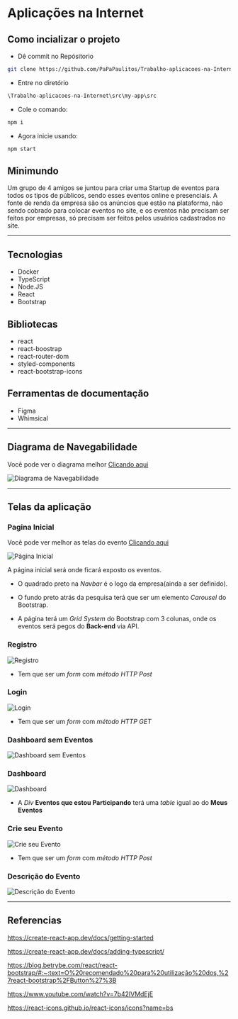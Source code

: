 # Aplicações na Internet

## Como incializar o projeto

- Dê commit no Repósitorio

```bash
git clone https://github.com/PaPaPaulitos/Trabalho-aplicacoes-na-Internet.git
```

- Entre no diretório

```bash
\Trabalho-aplicacoes-na-Internet\src\my-app\src
```

- Cole o comando:

```bash
npm i
```

- Agora inicie usando:

```bash
npm start
```


## Minimundo

Um grupo de 4 amigos se juntou para criar uma Startup de eventos para todos os tipos de públicos, sendo esses eventos online e presenciais. A fonte de renda da empresa são os anúncios que estão na plataforma, não sendo cobrado para colocar eventos no site, e os eventos não precisam ser feitos por empresas, só precisam ser feitos pelos usuários cadastrados no site.

---

## Tecnologias 

- Docker
- TypeScript
- Node.JS
- React
- Bootstrap

## Bibliotecas
- react
- react-boostrap
- react-router-dom
- styled-components
- react-bootstrap-icons

## Ferramentas de documentação

- Figma
- Whimsical

---

## Diagrama de Navegabilidade

Você pode ver o diagrama melhor [Clicando aqui](https://whimsical.com/a1-aplicacoes-na-internet-5N2p2ibDLr4qS6VYoSk27h)

![Diagrama de Navegabilidade](./Imagens/A1_Aplicações_na_Internet.png)

---

## Telas da aplicação

### Pagina Inicial

Você pode ver melhor as telas do evento [Clicando aqui](https://www.figma.com/file/AMb6NqrFlXpZQ2nmInx25k/A1_aplica%C3%A7%C3%B5es-na-internet?type=design&node-id=9%3A27&mode=design&t=rliAOO6vqf8c0NGC-1)

![Página Inicial](./Imagens/Pagina%20Inicial.svg)

A página inicial será onde ficará exposto os eventos.

- O quadrado preto na *Navbar* é o logo da empresa(ainda a ser definido).

- O fundo preto atrás da pesquisa terá que ser um elemento *Carousel* do Bootstrap.

- A página terá um *Grid System* do Bootstrap com 3 colunas, onde os eventos será pegos do **Back-end** via API.

### Registro

![Registro](./Imagens/Register.svg)

- Tem que ser um *form* com *método HTTP Post*

### Login

![Login](./Imagens/Login.svg)

- Tem que ser um *form* com *método HTTP GET*

### Dashboard sem Eventos

![Dashboard sem Eventos](./Imagens/Dashboard_sem_eventos.svg)

### Dashboard

![Dashboard](./Imagens/Dashboard.svg)

- A *Div* **Eventos que estou Participando** terá uma *table* igual ao do **Meus Eventos**

### Crie seu Evento

![Crie seu Evento](./Imagens/Crie_seu_evento.svg)

- Tem que ser um *form* com *método HTTP Post*

### Descrição do Evento

![Descrição do Evento](./Imagens/Descrição_do_Evento.svg)

---

## Referencias

https://create-react-app.dev/docs/getting-started

https://create-react-app.dev/docs/adding-typescript/

https://blog.betrybe.com/react/react-bootstrap/#:~:text=O%20recomendado%20para%20utilização%20dos,%27react-bootstrap%2FButton%27%3B

https://www.youtube.com/watch?v=7b42lVMdEjE

https://react-icons.github.io/react-icons/icons?name=bs
